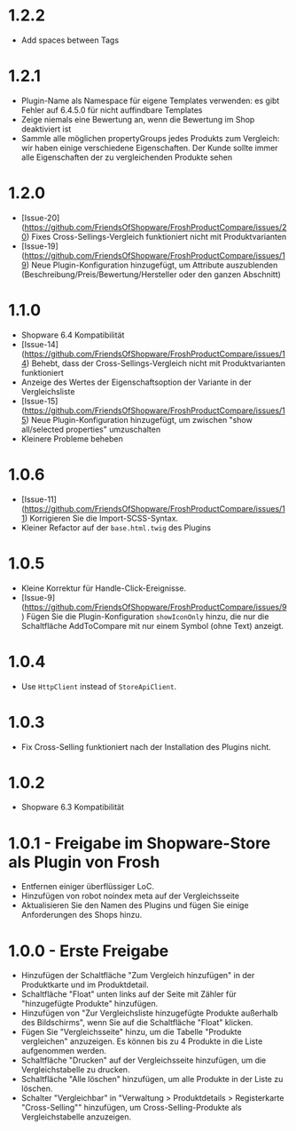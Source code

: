 # 1.2.2
- Add spaces between Tags

# 1.2.1
- Plugin-Name als Namespace für eigene Templates verwenden: es gibt Fehler auf 6.4.5.0 für nicht auffindbare Templates
- Zeige niemals eine Bewertung an, wenn die Bewertung im Shop deaktiviert ist
- Sammle alle möglichen propertyGroups jedes Produkts zum Vergleich: wir haben einige verschiedene Eigenschaften. Der Kunde sollte immer alle Eigenschaften der zu vergleichenden Produkte sehen

# 1.2.0
- [Issue-20] (https://github.com/FriendsOfShopware/FroshProductCompare/issues/20) Fixes Cross-Sellings-Vergleich funktioniert nicht mit Produktvarianten
- [Issue-19] (https://github.com/FriendsOfShopware/FroshProductCompare/issues/19) Neue Plugin-Konfiguration hinzugefügt, um Attribute auszublenden (Beschreibung/Preis/Bewertung/Hersteller oder den ganzen Abschnitt)

# 1.1.0
- Shopware 6.4 Kompatibilität
- [Issue-14] (https://github.com/FriendsOfShopware/FroshProductCompare/issues/14) Behebt, dass der Cross-Sellings-Vergleich nicht mit Produktvarianten funktioniert
- Anzeige des Wertes der Eigenschaftsoption der Variante in der Vergleichsliste
- [Issue-15] (https://github.com/FriendsOfShopware/FroshProductCompare/issues/15) Neue Plugin-Konfiguration hinzugefügt, um zwischen "show all/selected properties" umzuschalten
- Kleinere Probleme beheben

# 1.0.6
- [Issue-11] (https://github.com/FriendsOfShopware/FroshProductCompare/issues/11) Korrigieren Sie die Import-SCSS-Syntax.
- Kleiner Refactor auf der `base.html.twig` des Plugins

# 1.0.5
- Kleine Korrektur für Handle-Click-Ereignisse.
- [Issue-9] (https://github.com/FriendsOfShopware/FroshProductCompare/issues/9) Fügen Sie die Plugin-Konfiguration `showIconOnly` hinzu, die nur die Schaltfläche AddToCompare mit nur einem Symbol (ohne Text) anzeigt.

# 1.0.4
- Use `HttpClient` instead of `StoreApiClient`.

# 1.0.3
- Fix Cross-Selling funktioniert nach der Installation des Plugins nicht.

# 1.0.2
- Shopware 6.3 Kompatibilität

# 1.0.1 - Freigabe im Shopware-Store als Plugin von Frosh
- Entfernen einiger überflüssiger LoC.
- Hinzufügen von robot noindex meta auf der Vergleichsseite
- Aktualisieren Sie den Namen des Plugins und fügen Sie einige Anforderungen des Shops hinzu.

# 1.0.0 - Erste Freigabe
- Hinzufügen der Schaltfläche "Zum Vergleich hinzufügen" in der Produktkarte und im Produktdetail.
- Schaltfläche "Float" unten links auf der Seite mit Zähler für "hinzugefügte Produkte" hinzufügen.
- Hinzufügen von "Zur Vergleichsliste hinzugefügte Produkte außerhalb des Bildschirms", wenn Sie auf die Schaltfläche "Float" klicken.
- Fügen Sie "Vergleichsseite" hinzu, um die Tabelle "Produkte vergleichen" anzuzeigen. Es können bis zu 4 Produkte in die Liste aufgenommen werden.
- Schaltfläche "Drucken" auf der Vergleichsseite hinzufügen, um die Vergleichstabelle zu drucken.
- Schaltfläche "Alle löschen" hinzufügen, um alle Produkte in der Liste zu löschen.
- Schalter "Vergleichbar" in "Verwaltung > Produktdetails > Registerkarte "Cross-Selling"" hinzufügen, um Cross-Selling-Produkte als Vergleichstabelle anzuzeigen.
